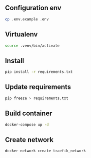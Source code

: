 ## Configuration env
```bash
cp .env.example .env
```
## Virtualenv
```bash
source .venv/bin/activate
```
## Install
```bash
pip install -r requirements.txt
```
## Update requirements
```bash
pip freeze > requirements.txt
```
## Build container
```bash
docker-compose up -d
```
## Create network
```bash
docker network create traefik_network
```